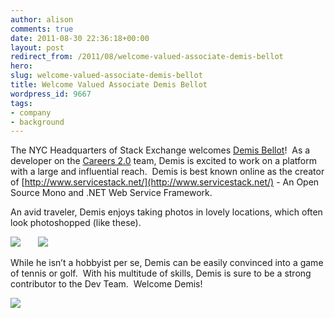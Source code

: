 ```yaml
---
author: alison
comments: true
date: 2011-08-30 22:36:18+00:00
layout: post
redirect_from: /2011/08/welcome-valued-associate-demis-bellot
hero: 
slug: welcome-valued-associate-demis-bellot
title: Welcome Valued Associate Demis Bellot
wordpress_id: 9667
tags:
- company
- background
---
```


The NYC Headquarters of Stack Exchange welcomes [Demis Bellot](http://stackoverflow.com/users/85785/mythz)!  As a developer on the [Careers 2.0](http://careers.stackoverflow.com) team, Demis is excited to work on a platform with a large and influential reach.  Demis is best known online as the creator of [http://www.servicestack.net/](http://www.servicestack.net/) - An Open Source Mono and .NET Web Service Framework.

An avid traveler, Demis enjoys taking photos in lovely locations, which often look photoshopped (like these).

[![](http://blog.stackoverflow.com/wp-content/uploads/demis-tenerife.jpg)](http://blog.stackoverflow.com/2011/08/welcome-valued-associate-demis-bellot/demis-tenerife/)       [![](http://blog.stackoverflow.com/wp-content/uploads/IMG_5223-e1314732781606.jpg)](http://blog.stackoverflow.com/2011/08/welcome-valued-associate-demis-bellot/img_5223/)

While he isn’t a hobbyist per se, Demis can be easily convinced into a game of tennis or golf.  With his multitude of skills, Demis is sure to be a strong contributor to the Dev Team.  Welcome Demis!

[![](http://blog.stackoverflow.com/wp-content/uploads/IMG_0504-e1314732861459.jpg)](http://blog.stackoverflow.com/2011/08/welcome-valued-associate-demis-bellot/img_0504/)


